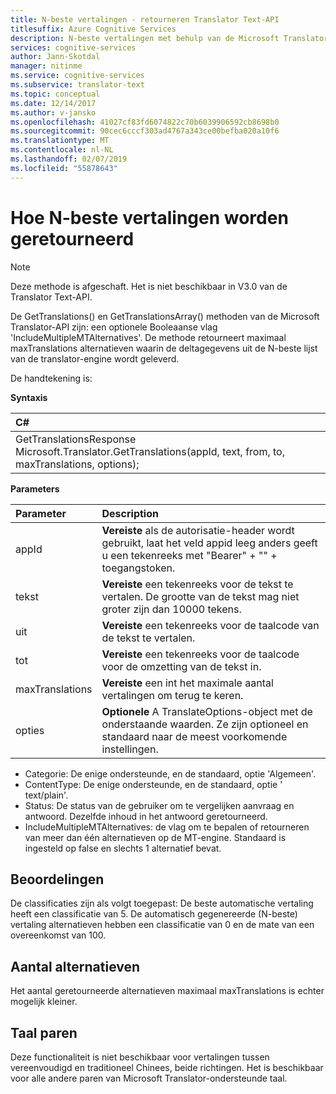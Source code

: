 ```yaml
---
title: N-beste vertalingen - retourneren Translator Text-API
titlesuffix: Azure Cognitive Services
description: N-beste vertalingen met behulp van de Microsoft Translator Text-API retourneert.
services: cognitive-services
author: Jann-Skotdal
manager: nitinme
ms.service: cognitive-services
ms.subservice: translator-text
ms.topic: conceptual
ms.date: 12/14/2017
ms.author: v-jansko
ms.openlocfilehash: 41027cf83fd6074822c70b6039906592cb8698b0
ms.sourcegitcommit: 90cec6cccf303ad4767a343ce00befba020a10f6
ms.translationtype: MT
ms.contentlocale: nl-NL
ms.lasthandoff: 02/07/2019
ms.locfileid: "55878643"
---
```

# <a name="how-to-return-n-best-translations"></a>Hoe N-beste vertalingen worden geretourneerd

> [!NOTE]
> Deze methode is afgeschaft. Het is niet beschikbaar in V3.0 van de Translator Text-API.

De GetTranslations() en GetTranslationsArray() methoden van de Microsoft Translator-API zijn: een optionele Booleaanse vlag 'IncludeMultipleMTAlternatives'.
De methode retourneert maximaal maxTranslations alternatieven waarin de deltagegevens uit de N-beste lijst van de translator-engine wordt geleverd.

De handtekening is:

**Syntaxis**

| C# |
|:---|
| GetTranslationsResponse Microsoft.Translator.GetTranslations(appId, text, from, to, maxTranslations, options); |

**Parameters**

| Parameter | Description |
|:---|:---|
| appId | **Vereiste** als de autorisatie-header wordt gebruikt, laat het veld appid leeg anders geeft u een tekenreeks met "Bearer" + "" + toegangstoken.|
| tekst | **Vereiste** een tekenreeks voor de tekst te vertalen. De grootte van de tekst mag niet groter zijn dan 10000 tekens.|
| uit | **Vereiste** een tekenreeks voor de taalcode van de tekst te vertalen. |
| tot | **Vereiste** een tekenreeks voor de taalcode voor de omzetting van de tekst in. |
| maxTranslations | **Vereiste** een int het maximale aantal vertalingen om terug te keren. |
| opties | **Optionele** A TranslateOptions-object met de onderstaande waarden. Ze zijn optioneel en standaard naar de meest voorkomende instellingen.

* Categorie: De enige ondersteunde, en de standaard, optie 'Algemeen'.
* ContentType: De enige ondersteunde, en de standaard, optie ' text/plain'.
* Status: De status van de gebruiker om te vergelijken aanvraag en antwoord. Dezelfde inhoud in het antwoord geretourneerd.
* IncludeMultipleMTAlternatives: de vlag om te bepalen of retourneren van meer dan één alternatieven op de MT-engine. Standaard is ingesteld op false en slechts 1 alternatief bevat.

## <a name="ratings"></a>Beoordelingen
De classificaties zijn als volgt toegepast: De beste automatische vertaling heeft een classificatie van 5.
De automatisch gegenereerde (N-beste) vertaling alternatieven hebben een classificatie van 0 en de mate van een overeenkomst van 100.

## <a name="number-of-alternatives"></a>Aantal alternatieven
Het aantal geretourneerde alternatieven maximaal maxTranslations is echter mogelijk kleiner.

## <a name="language-pairs"></a>Taal paren
Deze functionaliteit is niet beschikbaar voor vertalingen tussen vereenvoudigd en traditioneel Chinees, beide richtingen. Het is beschikbaar voor alle andere paren van Microsoft Translator-ondersteunde taal.
